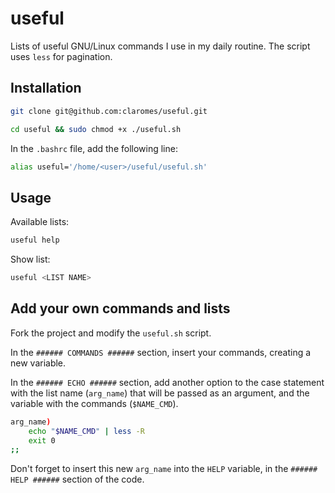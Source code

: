 # useful

Lists of useful GNU/Linux commands I use in my daily routine. The script uses `less` for pagination.

## Installation

```bash
git clone git@github.com:claromes/useful.git
```

```bash
cd useful && sudo chmod +x ./useful.sh
```

In the `.bashrc` file, add the following line:

```bash
alias useful='/home/<user>/useful/useful.sh'
```

## Usage

Available lists:
```bash
useful help
```

Show list:
```bash
useful <LIST NAME>
```
## Add your own commands and lists

Fork the project and modify the `useful.sh` script.

In the `###### COMMANDS ######` section, insert your commands, creating a new variable.

In the `###### ECHO ######` section, add another option to the case statement with the list name (`arg_name`) that will be passed as an argument, and the variable with the commands (`$NAME_CMD`).
```bash
arg_name)
    echo "$NAME_CMD" | less -R
    exit 0
;;
```

Don't forget to insert this new `arg_name` into the `HELP` variable, in the `###### HELP ######` section of the code.
